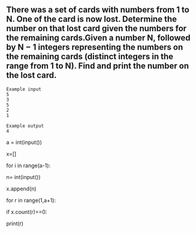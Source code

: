 ## There was a set of cards with numbers from 1 to N. One of the card is now lost. Determine the number on that lost card given the numbers for the remaining cards.Given a number N, followed by N − 1 integers representing the numbers on the remaining cards (distinct integers in the range from 1 to N). Find and print the number on the lost card.

```
Example input
5
3
5
2
1

Example output
4
```
a = int(input())

x=[]

for i in range(a-1):

n= int(input())

x.append(n)

for r in range(1,a+1):

if x.count(r)==0:

print(r)
 
  
